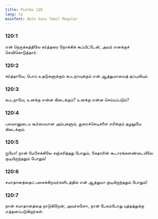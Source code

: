 ```yaml
---
title: Psalms 120
lang: ta
mainfont: Noto Sans Tamil Regular
---
```


###  120:1

என் நெருக்கத்திலே கர்த்தரை நோக்கிக் கூப்பிட்டேன்; அவர் எனக்குச் செவிகொடுத்தார்.

###  120:2

கர்த்தாவே, பொய் உதடுகளுக்கும் கபடநாவுக்கும் என் ஆத்துமாவைத் தப்புவியும்.

###  120:3

கபடநாவே, உனக்கு என்ன கிடைக்கும்? உனக்கு என்ன செய்யப்படும்?

###  120:4

பலவானுடைய கூர்மையான அம்புகளும், சூரைச்செடிகளை எரிக்கும் தழலுமே கிடைக்கும்.

###  120:5

ஐயோ! நான் மேசேக்கிலே சஞ்சரித்தது போதும், கேதாரின் கூடாரங்களண்டையிலே குடியிருந்ததும் போதும்!

###  120:6

சமாதானத்தைப் பகைக்கிறவர்களிடத்தில் என் ஆத்துமா குடியிருந்ததும் போதும்!

###  120:7

நான் சமாதானத்தை நாடுகிறேன்; அவர்களோ, நான் பேசும்போது யுத்தத்துக்கு எத்தனப்படுகிறார்கள்.

